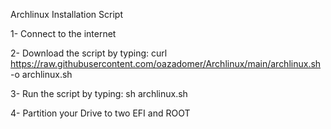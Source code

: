 Archlinux Installation Script


1- Connect to the internet

2- Download the script by typing: curl https://raw.githubusercontent.com/oazadomer/Archlinux/main/archlinux.sh -o archlinux.sh

3- Run the script by typing: sh archlinux.sh

4- Partition your Drive to two EFI and ROOT
